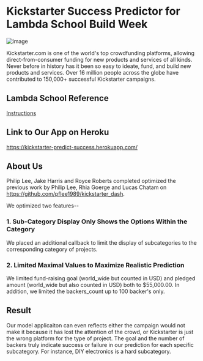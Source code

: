 # Kickstarter Success Predictor for Lambda School Build Week

![image](https://user-images.githubusercontent.com/24326725/123136442-44d62580-d496-11eb-8198-8a80ec62f64e.png)

Kickstarter.com is one of the world's top crowdfunding platforms, allowing direct-from-consumer funding for new products and services of all kinds. Never before in history has it been so easy to ideate, fund, and build new products and services. Over 16 million people across the globe have contributed to 150,000+ successful Kickstarter campaigns.


## Lambda School Reference 
[Instructions](https://lambdaschool.github.io/ds/unit2/dash-template/)

## Link to Our App on Heroku
https://kickstarter-predict-success.herokuapp.com/

## About Us

Philip Lee, Jake Harris and Royce Roberts completed optimized the previous work by Philip Lee, Rhia Goerge and Lucas Chatam on https://github.com/pflee1989/kickstarter_dash. 

We optimized two features-- 

### 1. Sub-Category Display Only Shows the Options Within the Category
We placed an additional callback to limit the display of subcategories to the corresponding category of projects. 

### 2. Limited Maximal Values to Maximize Realistic Prediction
We limited fund-raising goal (world_wide but counted in USD) and pledged amount (world_wide but also counted in USD) both to $55,000.00. In addition, we limited the backers_count up to 100 backer's only.

## Result
Our model applicaiton can even reflects either the campaign would not make it because it has lost the attention of the crowd, or Kickstarter is just the wrong platform for the type of project. The goal and the number of backers truly indicate success or failure in our prediction for each specific subcategory. For instance, DIY electronics is a hard subcategory. 